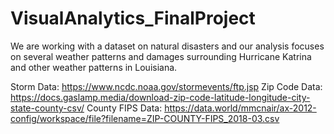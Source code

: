 # VisualAnalytics_FinalProject

We are working with a dataset on natural disasters and our analysis focuses on several weather patterns and damages surrounding Hurricane Katrina and other weather patterns in Louisiana.

Storm Data: https://www.ncdc.noaa.gov/stormevents/ftp.jsp
Zip Code Data: https://docs.gaslamp.media/download-zip-code-latitude-longitude-city-state-county-csv/
County FIPS Data: https://data.world/mmcnair/ax-2012-config/workspace/file?filename=ZIP-COUNTY-FIPS_2018-03.csv
